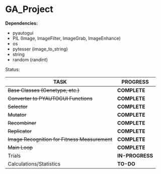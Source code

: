 # GA_Project

**Dependencies:**
- pyautogui
- PIL (Image, ImageFilter, ImageGrab, ImageEnhance)
- os
- pytesser (image_to_string)
- string
- random (randint)


Status:

TASK | PROGRESS
------------ | -------------
~~Base Classes (Genetype, etc.)~~ | **COMPLETE**
~~Converter to PYAUTOGUI Functions~~ | **COMPLETE**
~~Selector~~ | **COMPLETE**
~~Mutator~~ | **COMPLETE**
~~Recombiner~~ | **COMPLETE**
~~Replicator~~ | **COMPLETE**
~~Image Recognition for Fitness Measurement~~ | **COMPLETE**
~~Main Loop~~ | **COMPLETE**
Trials | **IN-PROGRESS**
Calculations/Statistics | **TO-DO**
